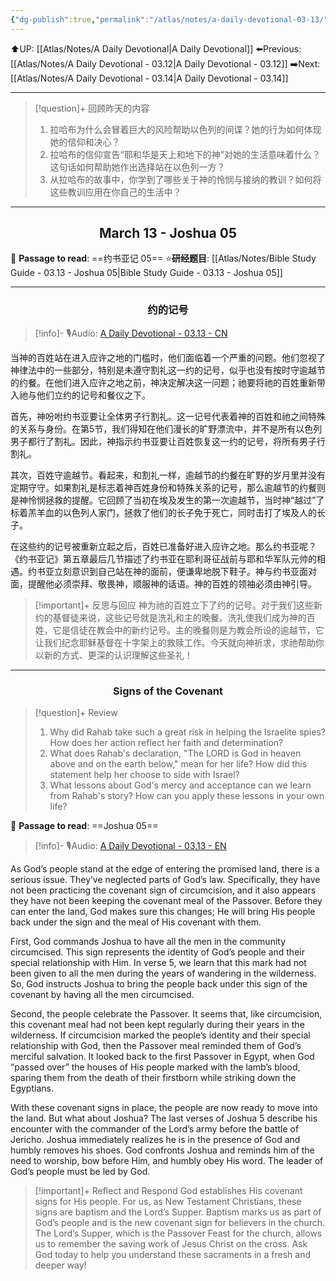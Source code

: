 ```yaml
---
{"dg-publish":true,"permalink":"/atlas/notes/a-daily-devotional-03-13/"}
---
```


 ⬆️UP: [[Atlas/Notes/A Daily Devotional\|A Daily Devotional]]
⬅️Previous: [[Atlas/Notes/A Daily Devotional - 03.12\|A Daily Devotional - 03.12]]
➡️Next: [[Atlas/Notes/A Daily Devotional - 03.14\|A Daily Devotional - 03.14]]

---

> [!question]+ 回顾昨天的内容
> 1. ⁠拉哈布为什么会冒着巨大的风险帮助以色列的间谍？她的行为如何体现她的信仰和决心？
> 2. 拉哈布的信仰宣告“耶和华是天上和地下的神”对她的生活意味着什么？这句话如何帮助她作出选择站在以色列一方？
> 3. 从拉哈布的故事中，你学到了哪些关于神的怜悯与接纳的教训？如何将这些教训应用在你自己的生活中？



---
## <center>March 13 - Joshua 05</center>

📖 **Passage to read**: ==约书亚记 05==
⭐**研经题目**: [[Atlas/Notes/Bible Study Guide - 03.13 - Joshua 05\|Bible Study Guide - 03.13 - Joshua 05]]

---
### <center>约的记号</center>

> [!info]- 🎙️Audio: [A Daily Devotional - 03.13 - CN]()

当神的百姓站在进入应许之地的门槛时，他们面临着一个严重的问题。他们忽视了神律法中的一些部分，特别是未遵守割礼这一约的记号，似乎也没有按时守逾越节的约餐。在他们进入应许之地之前，神决定解决这一问题；祂要将祂的百姓重新带入祂与他们立约的记号和餐仪之下。

首先，神吩咐约书亚要让全体男子行割礼。这一记号代表着神的百姓和祂之间特殊的关系与身份。在第5节，我们得知在他们漫长的旷野漂流中，并不是所有以色列男子都行了割礼。因此，神指示约书亚要让百姓恢复这一约的记号，将所有男子行割礼。

其次，百姓守逾越节。看起来，和割礼一样，逾越节的约餐在旷野的岁月里并没有定期守守。如果割礼是标志着神百姓身份和特殊关系的记号，那么逾越节的约餐则是神怜悯拯救的提醒。它回顾了当初在埃及发生的第一次逾越节，当时神“越过”了标着羔羊血的以色列人家门，拯救了他们的长子免于死亡，同时击打了埃及人的长子。

在这些约的记号被重新立起之后，百姓已准备好进入应许之地。那么约书亚呢？《约书亚记》第五章最后几节描述了约书亚在耶利哥征战前与耶和华军队元帅的相遇。约书亚立刻意识到自己站在神的面前，便谦卑地脱下鞋子。神与约书亚面对面，提醒他必须崇拜、敬畏神，顺服神的话语。神的百姓的领袖必须由神引导。

> [!important]+ 反思与回应
神为祂的百姓立下了约的记号。对于我们这些新约的基督徒来说，这些记号就是洗礼和主的晚餐。洗礼使我们成为神的百姓，它是信徒在教会中的新约记号。主的晚餐则是为教会所设的逾越节，它让我们纪念耶稣基督在十字架上的救赎工作。今天就向神祈求，求祂帮助你以新的方式、更深的认识理解这些圣礼！



---
### <center>Signs of the Covenant</center>

> [!question]+ Review
> 1. ⁠Why did Rahab take such a great risk in helping the Israelite spies? How does her action reflect her faith and determination?
> 2. What does Rahab's declaration, "The LORD is God in heaven above and on the earth below," mean for her life? How did this statement help her choose to side with Israel?
> 3. What lessons about God's mercy and acceptance can we learn from Rahab's story? How can you apply these lessons in your own life?

📖 **Passage to read**: ==Joshua 05==

> [!info]- 🎙️Audio: [A Daily Devotional - 03.13 - EN]()  

As God’s people stand at the edge of entering the promised land, there is a serious issue. They’ve neglected parts of God’s law. Specifically, they have not been practicing the covenant sign of circumcision, and it also appears they have not been keeping the covenant meal of the Passover. Before they can enter the land, God makes sure this changes; He will bring His people back under the sign and the meal of His covenant with them.

First, God commands Joshua to have all the men in the community circumcised. This sign represents the identity of God’s people and their special relationship with Him. In verse 5, we learn that this mark had not been given to all the men during the years of wandering in the wilderness. So, God instructs Joshua to bring the people back under this sign of the covenant by having all the men circumcised.

Second, the people celebrate the Passover. It seems that, like circumcision, this covenant meal had not been kept regularly during their years in the wilderness. If circumcision marked the people’s identity and their special relationship with God, then the Passover meal reminded them of God’s merciful salvation. It looked back to the first Passover in Egypt, when God “passed over” the houses of His people marked with the lamb’s blood, sparing them from the death of their firstborn while striking down the Egyptians.

With these covenant signs in place, the people are now ready to move into the land. But what about Joshua? The last verses of Joshua 5 describe his encounter with the commander of the Lord’s army before the battle of Jericho. Joshua immediately realizes he is in the presence of God and humbly removes his shoes. God confronts Joshua and reminds him of the need to worship, bow before Him, and humbly obey His word. The leader of God’s people must be led by God.

> [!important]+ Reflect and Respond
God establishes His covenant signs for His people. For us, as New Testament Christians, these signs are baptism and the Lord’s Supper. Baptism marks us as part of God’s people and is the new covenant sign for believers in the church. The Lord’s Supper, which is the Passover Feast for the church, allows us to remember the saving work of Jesus Christ on the cross. Ask God today to help you understand these sacraments in a fresh and deeper way!





























